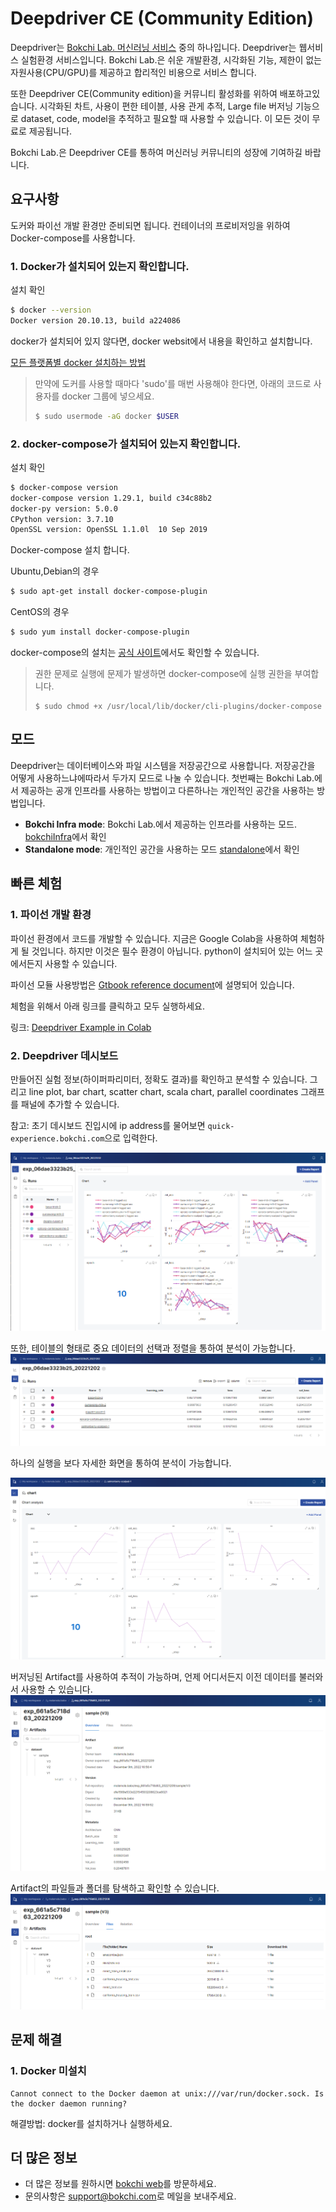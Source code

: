 # Deepdriver CE (Community Edition)
Deepdriver는 [Bokchi Lab. 머신러닝 서비스](https://bokchi.com) 중의 하나입니다. Deepdriver는 웹서비스 실험환경 서비스입니다. Bokchi Lab.은 쉬운 개발환경, 시각화된 기능, 제한이 없는 자원사용(CPU/GPU)를 제공하고 합리적인 비용으로 서비스 합니다. 

또한 Deepdriver CE(Community edition)을 커뮤니티 활성화를 위하여 배포하고있습니다. 시각화된 차트, 사용이 편한 테이블, 사용 관게 추적, Large file 버저닝 기능으로 dataset, code, model을 추적하고 필요할 때 사용할 수 있습니다. 이 모든 것이 무료로 제공됩니다.

Bokchi Lab.은 Deepdriver CE를 통하여 머신러닝 커뮤니티의 성장에 기여하길 바랍니다.   



## 요구사항

도커와 파이선 개발 환경만 준비되면 됩니다. 컨테이너의 프로비저잉을 위하여 Docker-compose를 사용합니다. 

### 1. Docker가 설치되어 있는지 확인합니다. 


설치 확인
```bash
$ docker --version
Docker version 20.10.13, build a224086

```

docker가 설치되어 있지 않다면, docker websit에서 내용을 확인하고 설치합니다. 

[모든 플랫폼별 docker 설치하는 방법](https://docs.docker.com/engine/install/#server)

> 만약에 도커를 사용할 때마다 'sudo'를 매번 사용해야 한다면, 아래의 코드로 사용자를 docker 그룹에 넣으세요. 
>
> ```bash
> $ sudo usermode -aG docker $USER
> ```

### 2. docker-compose가 설치되어 있는지 확인합니다. 

설치 확인
```bash
$ docker-compose version
docker-compose version 1.29.1, build c34c88b2
docker-py version: 5.0.0
CPython version: 3.7.10
OpenSSL version: OpenSSL 1.1.0l  10 Sep 2019

```

Docker-compose 설치 합니다. 

Ubuntu,Debian의 경우

```bash 
$ sudo apt-get install docker-compose-plugin

```

CentOS의 경우

```bash
$ sudo yum install docker-compose-plugin

```

docker-compose의 설치는 [공식 사이트](https://docs.docker.com/compose/install/)에서도 확인할 수 있습니다. 

> 권한 문제로 실행에 문제가 발생하면 docker-compose에 실행 권한을 부여합니다. 
>
> ```
> $ sudo chmod +x /usr/local/lib/docker/cli-plugins/docker-compose
> ```
>
> 



## 모드

Deepdriver는 데이터베이스와 파일 시스템을 저장공간으로 사용합니다. 저장공간을 어떻게 사용하느냐에따라서 두가지 모드로 나눌 수 있습니다. 첫번째는 Bokchi Lab.에서 제공하는 공개 인프라를 사용하는 방법이고 다른하나는 개인적인 공간을 사용하는 방법입니다. 

- **Bokchi Infra mode**: Bokchi Lab.에서 제공하는 인프라를 사용하는 모드. [bokchiInfra](./bokchiInfra)에서 확인
- **Standalone mode**: 개인적인 공간을 사용하는 모드 [standalone](./standalone)에서 확인





## 빠른 체험

### 1. 파이선 개발 환경

파이선 환경에서 코드를 개발할 수 있습니다. 지금은 Google Colab을 사용하여 체험하게 될 것입니다. 하지만 이것은 필수 환경이 아닙니다. python이 설치되어 있는 어느 곳에서든지 사용할 수 있습니다. 

파이선 모듈 사용방법은 [Gtbook reference document](https://bokchi.gitbook.io/deepdriver-ce/)에 설명되어 있습니다. 

체험을 위해서 아래 링크를 클릭하고 모두 실행하세요. 

링크: [Deepdriver Example in Colab](https://colab.research.google.com/github/molabokchi/bokchi_open_lab/blob/main/deepdriver.ipynb)



### 2. Deepdriver 데시보드 

만들어진 실험 정보(하이퍼파리미터, 정확도 결과)를 확인하고 분석할 수 있습니다. 그리고 line plot, bar chart, scatter chart, scala chart, parallel coordinates 그래프를 패널에 추가할 수 있습니다. 

참고: 초기 데시보드 진입시에 ip address를 물어보면 `quick-experience.bokchi.com`으로 입력한다.

![exp_chart pic](https://github.com/molabokchi/deepdriver_ce/blob/3b6e9346f1b1bab8ddc07ebe839b8d1c6b28e306/etc/pic/exper_charts1.png)

또한, 테이블의 형태로 중요 데이터의 선택과 정렬을 통하여 분석이 가능합니다.
![exp_table pic](https://github.com/molabokchi/deepdriver_ce/blob/3b6e9346f1b1bab8ddc07ebe839b8d1c6b28e306/etc/pic/exper_table.png)

하나의 실행을 보다 자세한 화면을 통하여 분석이 가능합니다. 

![run_chart pic](https://github.com/molabokchi/deepdriver_ce/blob/3b6e9346f1b1bab8ddc07ebe839b8d1c6b28e306/etc/pic/run_charts1.png)

버저닝된 Artifact를 사용하여 추적이 가능하며, 언제 어디서든지 이전 데이터를 불러와서 사용할 수 있습니다. 
 ![artifact pic1](https://github.com/molabokchi/deepdriver_ce/blob/dfec4fd702048cc2d0006b00c1f4ad5c1efa2b59/etc/pic/dash_artifact_1.png)

Artifact의 파일들과 폴더를 탐색하고 확인할 수 있습니다.
 ![artifact_pic2](https://github.com/molabokchi/deepdriver_ce/blob/dfec4fd702048cc2d0006b00c1f4ad5c1efa2b59/etc/pic/dash_artifact_2.png)


## 문제 해결

### 1. Docker 미설치

```
Cannot connect to the Docker daemon at unix:///var/run/docker.sock. Is the docker daemon running?
```

해결방법: docker를 설치하거나 실행하세요.



## 더 많은 정보

- 더 많은 정보를 원하시면 [bokchi web](https://bokchi.com)를 방문하세요.
- 문의사항은 <support@bokchi.com>로 메일을 보내주세요. 



